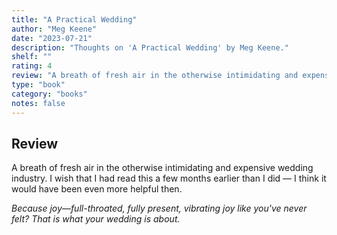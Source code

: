 ```yaml
---
title: "A Practical Wedding"
author: "Meg Keene"
date: "2023-07-21"
description: "Thoughts on 'A Practical Wedding' by Meg Keene."
shelf: ""
rating: 4
review: "A breath of fresh air in the otherwise intimidating and expensive wedding industry. I wish that I had read this a few months earlier than I did — I think it would have been even more helpful then.<br/><br/><i>Because joy—full-throated, fully present, vibrating joy like you've never felt? That is what your wedding is about.</i>"
type: "book"
category: "books"
notes: false
---
```


## Review

A breath of fresh air in the otherwise intimidating and expensive wedding industry. I wish that I had read this a few months earlier than I did — I think it would have been even more helpful then.

_Because joy—full-throated, fully present, vibrating joy like you've never felt? That is what your wedding is about._
